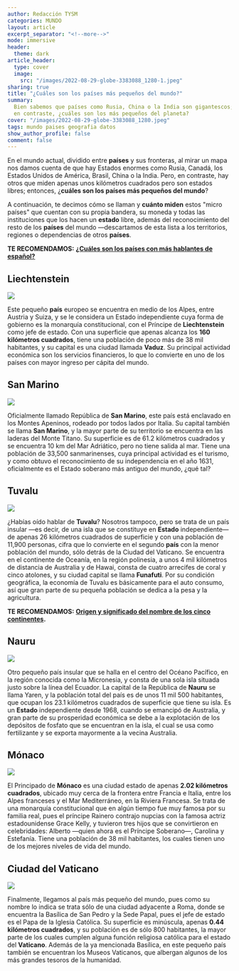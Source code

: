 ```yaml
---
author: Redacción TYSM
categories: MUNDO
layout: article
excerpt_separator: "<!--more-->"
mode: immersive
header:
  theme: dark
article_header:
  type: cover
  image:
    src: "/images/2022-08-29-globe-3383088_1280-1.jpeg"
sharing: true
title: "¿Cuáles son los países más pequeños del mundo?"
summary:
  Bien sabemos que países como Rusia, China o la India son gigantescos; pero,
  en contraste, ¿cuáles son los más pequeños del planeta?
cover: "/images/2022-08-29-globe-3383088_1280.jpeg"
tags: mundo paises geografia datos
show_author_profile: false
comment: false
---
```


En el mundo actual, dividido entre **países** y sus fronteras, al mirar un mapa nos damos cuenta de que hay Estados enormes como Rusia, Canadá, los Estados Unidos de América, Brasil, China o la India. Pero, en contraste, hay otros que miden apenas unos kilómetros cuadrados pero son estados libres; entonces, ¿**cuáles son los países más pequeños del mundo**?

A continuación, te decimos cómo se llaman y **cuánto miden** estos "micro países" que cuentan con su propia bandera, su moneda y todas las instituciones que los hacen un **estado** libre, además del reconocimiento del resto de los **países** del mundo —descartamos de esta lista a los territorios, regiones o dependencias de otros **países**.

**TE RECOMENDAMOS:** [**¿Cuáles son los países con más hablantes de español?**](https://blog.tonoysumariachi.com/mundo/2022/07/22/cuales-son-los-paises-con-mas-hablantes-de-espanol.html)

## Liechtenstein

![](https://upload.wikimedia.org/wikipedia/commons/8/84/Schlossvaduz.jpg)

Este pequeño **país** europeo se encuentra en medio de los Alpes, entre Austria y Suiza, y se le considera un Estado independiente cuya forma de gobierno es la monarquía constitucional, con el Príncipe de **Liechtenstein** como jefe de estado. Con una superficie que apenas alcanza los **160 kilómetros cuadrados**, tiene una población de poco más de 38 mil habitantes, y su capital es una ciudad llamada **Vaduz**. Su principal actividad económica son los servicios financieros, lo que lo convierte en uno de los países con mayor ingreso per cápita del mundo.

## San Marino

![](https://upload.wikimedia.org/wikipedia/commons/thumb/a/ac/Fortress_of_Guaita_2013-09-19.jpg/1024px-Fortress_of_Guaita_2013-09-19.jpg)

Oficialmente llamado República de **San Marino**, este país está enclavado en los Montes Apeninos, rodeado por todos lados por Italia. Su capital también se llama **San Marino**, y la mayor parte de su territorio se encuentra en las laderas del Monte Titano. Su superficie es de 61.2 kilómetros cuadrados y se encuentra 10 km del Mar Adriático, pero no tiene salida al mar. Tiene una población de 33,500 sanmarinenses, cuya principal actividad es el turismo, y como obtuvo el reconocimiento de su independencia en el año 1631, oficialmente es el Estado soberano más antiguo del mundo, ¿qué tal?

## Tuvalu

![](https://upload.wikimedia.org/wikipedia/commons/thumb/4/41/Tuvalu_Funafuti_atoll_beach.jpg/1024px-Tuvalu_Funafuti_atoll_beach.jpg)

¿Habías oído hablar de **Tuvalu**? Nosotros tampoco, pero se trata de un país insular —es decir, de una isla que se constituye en **Estado** independiente— de apenas 26 kilómetros cuadrados de superficie y con una población de 11,900 personas, cifra que lo convierte en el segundo **país** con la menor población del mundo, sólo detrás de la Ciudad del Vaticano. Se encuentra en el continente de Oceanía, en la región polinesia, a unos 4 mil kilómetros de distancia de Australia y de Hawai, consta de cuatro arrecifes de coral y cinco atolones, y su ciudad capital se llama **Funafuti**. Por su condición geográfica, la economía de Tuvalu es básicamente para el auto consumo, así que gran parte de su pequeña población se dedica a la pesa y la agricultura.

**TE RECOMENDAMOS:** [**Origen y significado del nombre de los cinco continentes**](https://blog.tonoysumariachi.com/mundo/2022/08/15/origen-y-significado-del-nombre-de-los-cinco-continentes.html)**.**

## Nauru

![](https://upload.wikimedia.org/wikipedia/commons/thumb/d/d5/Menen_Hotel_%2815219270317%29.jpg/1024px-Menen_Hotel_%2815219270317%29.jpg)

Otro pequeño país insular que se halla en el centro del Océano Pacífico, en la región conocida como la Micronesia, y consta de una sola isla situada justo sobre la línea del Ecuador. La capital de la República de **Nauru** se llama Yaren, y la población total del país es de unos 11 mil 500 habitantes, que ocupan los 23.1 kilómetros cuadrados de superficie que tiene su isla. Es un **Estado** independiente desde 1968, cuando se emancipó de Australia, y gran parte de su prosperidad económica se debe a la explotación de los depósitos de fosfato que se encuentran en la isla, el cual se usa como fertilizante y se exporta mayormente a la vecina Australia.

## Mónaco

![](https://upload.wikimedia.org/wikipedia/commons/thumb/0/02/Vista_de_M%C3%B3naco%2C_2016-06-23%2C_DD_12.jpg/1024px-Vista_de_M%C3%B3naco%2C_2016-06-23%2C_DD_12.jpg)

El Principado de **Mónaco** es una ciudad estado de apenas **2.02 kilómetros cuadrados**, ubicado muy cerca de la frontera entre Francia e Italia, entre los Alpes franceses y el Mar Mediterráneo, en la Riviera Francesa. Se trata de una monarquía constitucional que en algún tiempo fue muy famosa por su familia real, pues el príncipe Rainero contrajo nupcias con la famosa actriz estadounidense Grace Kelly, y tuvieron tres hijos que se convirtieron en celebridades: Alberto —quien ahora es el Príncipe Soberano—, Carolina y Estefanía. Tiene una población de 38 mil habitantes, los cuales tienen uno de los mejores niveles de vida del mundo.

## Ciudad del Vaticano

![](https://upload.wikimedia.org/wikipedia/commons/thumb/2/23/Vatikanische_Gaerten_Museen_Rom.jpg/1024px-Vatikanische_Gaerten_Museen_Rom.jpg)

Finalmente, llegamos al país más pequeño del mundo, pues como su nombre lo indica se trata sólo de una ciudad adyacente a Roma, donde se encuentra la Basílica de San Pedro y la Sede Papal, pues el jefe de estado es el Papa de la Iglesia Católica. Su superficie es minúscula, apenas **0.44 kilómetros cuadrados**, y su población es de sólo 800 habitantes, la mayor parte de los cuales cumplen alguna función religiosa católica para el estado del **Vaticano**. Además de la ya mencionada Basílica, en este pequeño país también se encuentran los Museos Vaticanos, que albergan algunos de los más grandes tesoros de la humanidad.
